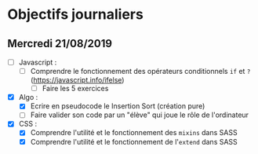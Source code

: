 # Objectifs journaliers

## Mercredi 21/08/2019


* [ ] Javascript :
  * [ ] Comprendre le fonctionnement des opérateurs conditionnels `if` et `?` (https://javascript.info/ifelse)
    * [ ] Faire les 5 exercices

* [x] Algo : 
  * [x] Ecrire en pseudocode le Insertion Sort (création pure)
  * [ ] Faire valider son code par un "élève" qui joue le rôle de l'ordinateur

* [x] CSS : 
  * [x] Comprendre l'utilité et le fonctionnement des `mixins` dans SASS
  * [x] Comprendre l'utilité et le fonctionnement de l'`extend` dans SASS 
